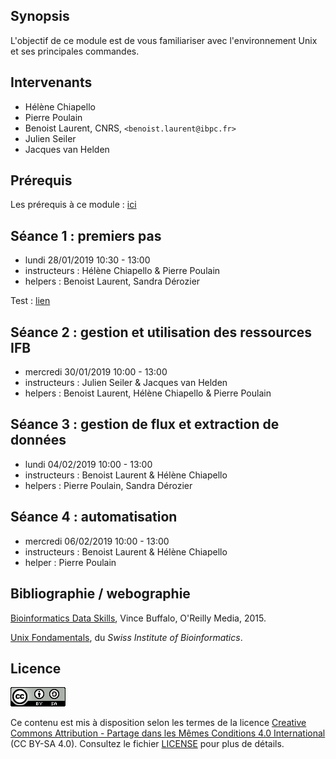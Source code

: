 ## Synopsis

L'objectif de ce module est de vous familiariser avec l'environnement Unix et ses principales commandes.


## Intervenants

- Hélène Chiapello
- Pierre Poulain
- Benoist Laurent, CNRS, `<benoist.laurent@ibpc.fr>`
- Julien Seiler
- Jacques van Helden


## Prérequis

Les prérequis à ce module : [ici](prerequis/README.md)


## Séance 1 : premiers pas

- lundi 28/01/2019 10:30 - 13:00
- instructeurs : Hélène Chiapello & Pierre Poulain
- helpers : Benoist Laurent, Sandra Dérozier

Test : [lien](seance1/README.md)


## Séance 2 : gestion et utilisation des ressources IFB

- mercredi 30/01/2019 10:00 - 13:00
- instructeurs : Julien Seiler & Jacques van Helden
- helpers : Benoist Laurent, Hélène Chiapello & Pierre Poulain



## Séance 3 : gestion de flux et extraction de données

- lundi 04/02/2019 10:00 - 13:00
- instructeurs : Benoist Laurent & Hélène Chiapello
- helpers : Pierre Poulain, Sandra Dérozier


## Séance 4 : automatisation

- mercredi 06/02/2019 10:00 - 13:00
- instructeurs : Benoist Laurent & Hélène Chiapello
- helper : Pierre Poulain


## Bibliographie / webographie

[Bioinformatics Data Skills](http://shop.oreilly.com/product/0636920030157.do), Vince Buffalo, O'Reilly Media, 2015.

[Unix Fondamentals](https://edu.sib.swiss/pluginfile.php/2878/mod_resource/content/4/couselab-html/content.html), du *Swiss Institute of Bioinformatics*.


## Licence

![](img/CC-BY-SA.png)

Ce contenu est mis à disposition selon les termes de la licence [Creative Commons Attribution - Partage dans les Mêmes Conditions 4.0 International](https://creativecommons.org/licenses/by-sa/4.0/deed.fr) (CC BY-SA 4.0). Consultez le fichier [LICENSE](LICENSE) pour plus de détails.
